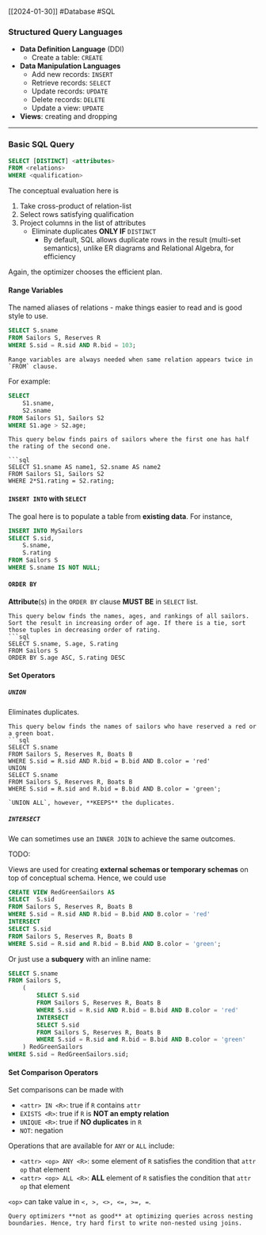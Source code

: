 [[2024-01-30]] #Database #SQL 

### Structured Query Languages 
- **Data Definition Language** (DDl)
	- Create a table: `CREATE`
- **Data Manipulation Languages** 
	- Add new records: `INSERT`
	- Retrieve records: `SELECT`
	- Update records: `UPDATE`
	- Delete records: `DELETE`
	- Update a view: `UPDATE`
- **Views**: creating and dropping

---
### Basic SQL Query 

```sql
SELECT [DISTINCT] <attributes>
FROM <relations>
WHERE <qualification>
```

The conceptual evaluation here is
1. Take cross-product of relation-list
2. Select rows satisfying qualification 
3. Project columns in the list of attributes
	- Eliminate duplicates **ONLY IF** `DISTINCT`
		- By default, SQL allows duplicate rows in the result (multi-set semantics), unlike ER diagrams and Relational Algebra, for efficiency

Again, the optimizer chooses the efficient plan.

#### Range Variables 
The named aliases of relations - make things easier to read and is good style to use.

```sql
SELECT S.sname  
FROM Sailors S, Reserves R  
WHERE S.sid = R.sid AND R.bid = 103;
```

```ad-important
Range variables are always needed when same relation appears twice in `FROM` clause.
```

For example:
```sql
SELECT 
	S1.sname, 
	S2.sname
FROM Sailors S1, Sailors S2
WHERE S1.age > S2.age;
```

```ad-example
This query below finds pairs of sailors where the first one has half the rating of the second one.

```sql
SELECT S1.sname AS name1, S2.sname AS name2
FROM Sailors S1, Sailors S2
WHERE 2*S1.rating = S2.rating;
```

#### `INSERT INTO` with `SELECT`
The goal here is to populate a table from **existing data**. For instance,

```sql
INSERT INTO MySailors
SELECT S.sid, 
	S.sname, 
	S.rating
FROM Sailors S
WHERE S.sname IS NOT NULL;
```

#### `ORDER BY`
**Attribute**(s) in the `ORDER BY` clause **MUST BE** in `SELECT` list.

```ad-example
This query below finds the names, ages, and rankings of all sailors. Sort the result in increasing order of age. If there is a tie, sort those tuples in decreasing order of rating.
```sql
SELECT S.sname, S.age, S.rating
FROM Sailors S
ORDER BY S.age ASC, S.rating DESC
```

#### Set Operators 

##### `UNION`
Eliminates duplicates.

```ad-example
This query below finds the names of sailors who have reserved a red or a green boat.
```sql
SELECT S.sname
FROM Sailors S, Reserves R, Boats B
WHERE S.sid = R.sid AND R.bid = B.bid AND B.color = 'red'
UNION
SELECT S.sname
FROM Sailors S, Reserves R, Boats B
WHERE S.sid = R.sid and R.bid = B.bid AND B.color = 'green';
```

```ad-note
`UNION ALL`, however, **KEEPS** the duplicates.
```

##### `INTERSECT`
We can sometimes use an `INNER JOIN` to achieve the same outcomes. 

TODO:

Views are used for creating **external schemas or temporary schemas** on top of conceptual schema. Hence, we could use

```sql
CREATE VIEW RedGreenSailors AS
SELECT  S.sid
FROM Sailors S, Reserves R, Boats B
WHERE S.sid = R.sid AND R.bid = B.bid AND B.color = 'red'
INTERSECT
SELECT S.sid
FROM Sailors S, Reserves R, Boats B
WHERE S.sid = R.sid and R.bid = B.bid AND B.color = 'green';
```

Or just use a **subquery** with an inline name:

```sql
SELECT S.sname  
FROM Sailors S,  
	(
		SELECT S.sid  
		FROM Sailors S, Reserves R, Boats B  
		WHERE S.sid = R.sid AND R.bid = B.bid AND B.color = 'red' 
		INTERSECT
		SELECT S.sid  
		FROM Sailors S, Reserves R, Boats B  
		WHERE S.sid = R.sid and R.bid = B.bid AND B.color = 'green'
	) RedGreenSailors
WHERE S.sid = RedGreenSailors.sid;
```

#### Set Comparison Operators 
Set comparisons can be made with 
- `<attr> IN <R>`: true if `R` contains `attr`
- `EXISTS <R>`: true if `R` is **NOT an empty relation**
- `UNIQUE <R>`: true if **NO duplicates** in `R`
- `NOT`: negation

Operations that are available for `ANY` or `ALL` include:
- `<attr> <op> ANY <R>`: some element of `R` satisfies the condition that `attr` `op` that element
- `<attr> <op> ALL <R>`: **ALL** element of `R` satisfies the condition that `attr` `op` that element

`<op>` can take value in `<, >, <>, <=, >=, =`.

```ad-warning
Query optimizers **not as good** at optimizing queries across nesting boundaries. Hence, try hard first to write non-nested using joins.
```
